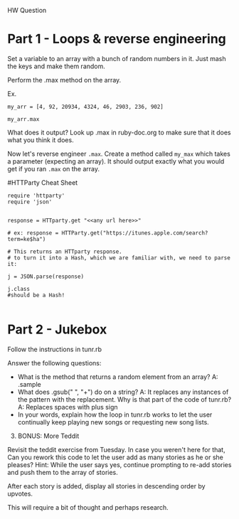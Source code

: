 HW Question


# Part 1 - Loops & reverse engineering

Set a variable to an array with a bunch of random numbers in it. Just mash the keys and make them random. 

Perform the .max method on the array.

Ex.

`my_arr = [4, 92, 20934, 4324, 46, 2903, 236, 902]`

`my_arr.max`

What does it output? Look up .max in ruby-doc.org to make sure that it does what you think it does. 


Now let's reverse engineer `.max`. Create a method called `my_max` which takes a parameter (expecting an array). It should output exactly what you would get if you ran `.max` on the array. 


#HTTParty Cheat Sheet

````
require 'httparty'
require 'json'


response = HTTparty.get "<<any url here>>"

# ex: response = HTTParty.get("https://itunes.apple.com/search?term=ke$ha")

# This returns an HTTparty response. 
# to turn it into a Hash, which we are familiar with, we need to parse it:

j = JSON.parse(response)

j.class 
#should be a Hash!


`````


# Part 2 - Jukebox

Follow the instructions in tunr.rb

Answer the following questions:

* What is the method that returns a random element from an array? A: .sample
* What does .gsub(" ", "+") do on a string? A: It replaces any instances of the pattern with the replacement. Why is that part of the code of tunr.rb? A: Replaces spaces with plus sign 
* In your words, explain how the loop in tunr.rb works to let the user continually keep playing new songs or requesting new song lists.

3. BONUS: More Teddit

Revisit the teddit exercise from Tuesday. In case you weren't here for that,  Can you rework this code to let the user add as many stories as he or she pleases? 
Hint: While the user says yes, continue prompting to re-add stories and push them to the array of stories. 

After each story is added, display all stories in descending order by upvotes. 

This will require a bit of thought and perhaps research. 
